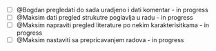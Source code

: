 - [ ]  @Bogdan pregledati do sada uradjeno i dati komentar - in progress
- [ ]  @Maksim dati pregled strukutre poglavlja u radu - in progress
- [ ]  @Maksim napraviti pregled literature po nekim karakterisitkama - in progress
- [ ] @Maksim nastaviti sa prepricavanjem radova - in progress